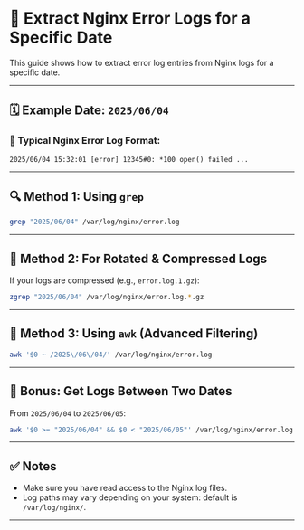
# 📄 Extract Nginx Error Logs for a Specific Date

This guide shows how to extract error log entries from Nginx logs for a specific date.

---

## 🗓 Example Date: `2025/06/04`

### 🧾 Typical Nginx Error Log Format:
```
2025/06/04 15:32:01 [error] 12345#0: *100 open() failed ...
```

---

## 🔍 Method 1: Using `grep`
```bash
grep "2025/06/04" /var/log/nginx/error.log
```

---

## 📁 Method 2: For Rotated & Compressed Logs

If your logs are compressed (e.g., `error.log.1.gz`):
```bash
zgrep "2025/06/04" /var/log/nginx/error.log.*.gz
```

---

## 🔧 Method 3: Using `awk` (Advanced Filtering)
```bash
awk '$0 ~ /2025\/06\/04/' /var/log/nginx/error.log
```

---

## 📆 Bonus: Get Logs Between Two Dates

From `2025/06/04` to `2025/06/05`:
```bash
awk '$0 >= "2025/06/04" && $0 < "2025/06/05"' /var/log/nginx/error.log
```

---

## ✅ Notes

- Make sure you have read access to the Nginx log files.
- Log paths may vary depending on your system: default is `/var/log/nginx/`.

---
